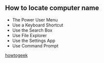 How to locate computer name
---
- The Power User Menu
- Use a Keyboard Shortcut
- Use the Search Box
- Use File Explorer
- Use the Settings App
- Use Command Prompt

[howtogeek](https://www.howtogeek.com/866780/how-to-find-your-computer-name-in-windows-10/)
